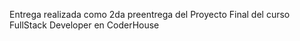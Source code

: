 
Entrega realizada como 2da preentrega del Proyecto Final del curso FullStack Developer en CoderHouse
